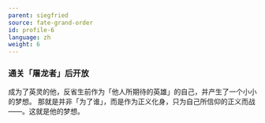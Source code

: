 ```yaml
---
parent: siegfried
source: fate-grand-order
id: profile-6
language: zh
weight: 6
---
```


### 通关「屠龙者」后开放

成为了英灵的他，反省生前作为「他人所期待的英雄」的自己，并产生了一个小小的梦想。
那就是并非「为了谁」，而是作为正义化身，只为自己所信仰的正义而战——。这就是他的梦想。
